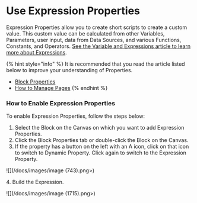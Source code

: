 # Use Expression Properties

Expression Properties allow you to create short scripts to create a custom value. This custom value can be calculated from other Variables, Parameters, user input, data from Data Sources, and various Functions, Constants, and Operators. [See the Variable and Expressions article to learn more about Expressions](../../concepts/application/variables-and-expressions.md).

{% hint style="info" %}
It is recommended that you read the article listed below to improve your understanding of Properties.

* [Block Properties](../../concepts/application/block-properties.md)
* [How to Manage Pages](manage-pages.md)
{% endhint %}

### How to Enable Expression Properties

To enable Expression Properties, follow the steps below:

1. Select the Block on the Canvas on which you want to add Expression Properties.
2. Click the Block Properties tab or double-click the Block on the Canvas.
3. If the property has a button on the left with an A icon, click on that icon to switch to Dynamic Property. Click again to switch to the Expression Property.

![](/docs/images/image (743).png>)

&#x20;   4\. Build the Expression.&#x20;

![](/docs/images/image (1715).png>)




